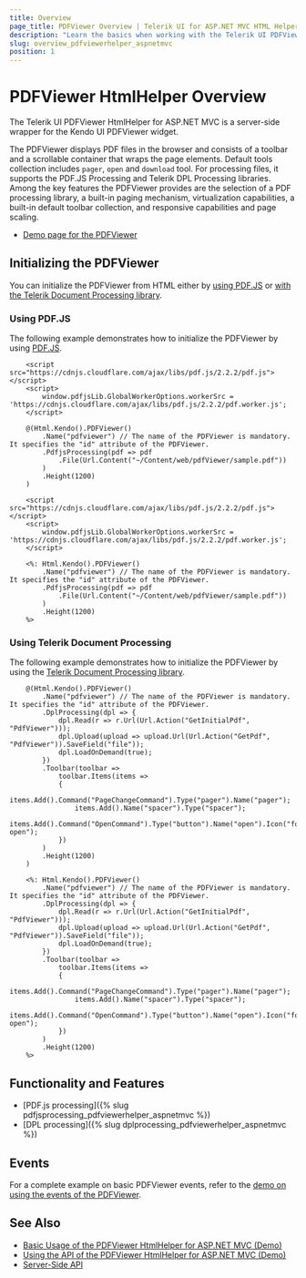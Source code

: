```yaml
---
title: Overview
page_title: PDFViewer Overview | Telerik UI for ASP.NET MVC HTML Helpers
description: "Learn the basics when working with the Telerik UI PDFViewer HtmlHelper for ASP.NET."
slug: overview_pdfviewerhelper_aspnetmvc
position: 1
---
```


# PDFViewer HtmlHelper Overview

The Telerik UI PDFViewer HtmlHelper for ASP.NET MVC is a server-side wrapper for the Kendo UI PDFViewer widget.

The PDFViewer displays PDF files in the browser and consists of a toolbar and a scrollable container that wraps the page elements. Default tools collection includes `pager`, `open` and `download` tool. For processing files, it supports the PDF.JS Processing and Telerik DPL Processing libraries. Among the key features the PDFViewer provides are the selection of a PDF processing library, a built-in paging mechanism, virtualization capabilities, a built-in default toolbar collection, and responsive capabilities and page scaling.

* [Demo page for the PDFViewer](https://demos.telerik.com/aspnet-mvc/pdfviewer)

## Initializing the PDFViewer

You can initialize the PDFViewer from HTML either by [using PDF.JS](#using-pdfjs) or [with the Telerik Document Processing library](#using-telerik-document-processing).

### Using PDF.JS

The following example demonstrates how to initialize the PDFViewer by using [PDF.JS](https://mozilla.github.io/pdf.js/).

```Razor
    <script src="https://cdnjs.cloudflare.com/ajax/libs/pdf.js/2.2.2/pdf.js"></script>
    <script>
        window.pdfjsLib.GlobalWorkerOptions.workerSrc = 'https://cdnjs.cloudflare.com/ajax/libs/pdf.js/2.2.2/pdf.worker.js';
    </script>

    @(Html.Kendo().PDFViewer()
        .Name("pdfviewer") // The name of the PDFViewer is mandatory. It specifies the "id" attribute of the PDFViewer.
        .PdfjsProcessing(pdf => pdf
            .File(Url.Content("~/Content/web/pdfViewer/sample.pdf"))
        )
        .Height(1200)
    )
```
```ASPX
    <script src="https://cdnjs.cloudflare.com/ajax/libs/pdf.js/2.2.2/pdf.js"></script>
    <script>
        window.pdfjsLib.GlobalWorkerOptions.workerSrc = 'https://cdnjs.cloudflare.com/ajax/libs/pdf.js/2.2.2/pdf.worker.js';
    </script>

    <%: Html.Kendo().PDFViewer()
        .Name("pdfviewer") // The name of the PDFViewer is mandatory. It specifies the "id" attribute of the PDFViewer.
        .PdfjsProcessing(pdf => pdf
            .File(Url.Content("~/Content/web/pdfViewer/sample.pdf"))
        )
        .Height(1200)
    %>
```

### Using Telerik Document Processing

The following example demonstrates how to initialize the PDFViewer by using the [Telerik Document Processing library](https://docs.telerik.com/devtools/document-processing/introduction).

```Razor
    @(Html.Kendo().PDFViewer()
        .Name("pdfviewer") // The name of the PDFViewer is mandatory. It specifies the "id" attribute of the PDFViewer.
        .DplProcessing(dpl => {
            dpl.Read(r => r.Url(Url.Action("GetInitialPdf", "PdfViewer")));
            dpl.Upload(upload => upload.Url(Url.Action("GetPdf", "PdfViewer")).SaveField("file"));
            dpl.LoadOnDemand(true);
        })
        .Toolbar(toolbar =>
            toolbar.Items(items =>
            {
                items.Add().Command("PageChangeCommand").Type("pager").Name("pager");
                items.Add().Name("spacer").Type("spacer");
                items.Add().Command("OpenCommand").Type("button").Name("open").Icon("folder-open");
            })
        )
        .Height(1200)
    )
```
```ASPX
    <%: Html.Kendo().PDFViewer()
        .Name("pdfviewer") // The name of the PDFViewer is mandatory. It specifies the "id" attribute of the PDFViewer.
        .DplProcessing(dpl => {
            dpl.Read(r => r.Url(Url.Action("GetInitialPdf", "PdfViewer")));
            dpl.Upload(upload => upload.Url(Url.Action("GetPdf", "PdfViewer")).SaveField("file"));
            dpl.LoadOnDemand(true);
        })
        .Toolbar(toolbar =>
            toolbar.Items(items =>
            {
                items.Add().Command("PageChangeCommand").Type("pager").Name("pager");
                items.Add().Name("spacer").Type("spacer");
                items.Add().Command("OpenCommand").Type("button").Name("open").Icon("folder-open");
            })
        )
        .Height(1200)
    %>
```

## Functionality and Features

* [PDF.js processing]({% slug pdfjsprocessing_pdfviewerhelper_aspnetmvc %})
* [DPL processing]({% slug dplprocessing_pdfviewerhelper_aspnetmvc %})

## Events

For a complete example on basic PDFViewer events, refer to the [demo on using the events of the PDFViewer](https://demos.telerik.com/aspnet-mvc/pdfviewer/events).

## See Also

* [Basic Usage of the PDFViewer HtmlHelper for ASP.NET MVC (Demo)](https://demos.telerik.com/aspnet-mvc/pdfviewer/index)
* [Using the API of the PDFViewer HtmlHelper for ASP.NET MVC (Demo)](https://demos.telerik.com/aspnet-mvc/pdfviewer/api)
* [Server-Side API](/api/pdfviewer)
